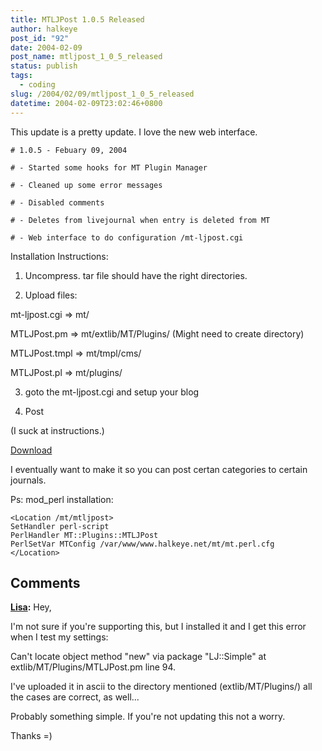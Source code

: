 ```yaml
---
title: MTLJPost 1.0.5 Released
author: halkeye
post_id: "92"
date: 2004-02-09
post_name: mtljpost_1_0_5_released
status: publish
tags:
  - coding
slug: /2004/02/09/mtljpost_1_0_5_released
datetime: 2004-02-09T23:02:46+0800
---
```


This update is a pretty update. I love the new web interface.

```
# 1.0.5 - Febuary 09, 2004  

# - Started some hooks for MT Plugin Manager  

# - Cleaned up some error messages  

# - Disabled comments  

# - Deletes from livejournal when entry is deleted from MT  

# - Web interface to do configuration /mt-ljpost.cgi
```

Installation Instructions:  

1) Uncompress. tar file should have the right directories.  

2) Upload files:  

mt-ljpost.cgi => mt/  

MTLJPost.pm => mt/extlib/MT/Plugins/ (Might need to create directory)  

MTLJPost.tmpl => mt/tmpl/cms/  

MTLJPost.pl => mt/plugins/  

3) goto the mt-ljpost.cgi and setup your blog  

4) Post

(I suck at instructions.)

[Download](https://files.halkeye.net/MTLJPost.1.0.5.tgz)

I eventually want to make it so you can post certan categories to certain journals.

Ps: mod_perl installation:  

```
<Location /mt/mtljpost>  
SetHandler perl-script  
PerlHandler MT::Plugins::MTLJPost  
PerlSetVar MTConfig /var/www/www.halkeye.net/mt/mt.perl.cfg  
</Location>
```

## Comments

**[Lisa](#48 "2004-04-01 20:31:04"):** Hey,

I'm not sure if you're supporting this, but I installed it and I get this error when I test my settings:

Can't locate object method "new" via package "LJ::Simple" at extlib/MT/Plugins/MTLJPost.pm line 94.

I've uploaded it in ascii to the directory mentioned (extlib/MT/Plugins/) all the cases are correct, as well...

Probably something simple. If you're not updating this not a worry.

Thanks =)

